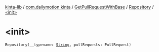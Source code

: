 [kinta-lib](../../../index.md) / [com.dailymotion.kinta](../../index.md) / [GetPullRequestWithBase](../index.md) / [Repository](index.md) / [&lt;init&gt;](./-init-.md)

# &lt;init&gt;

`Repository(__typename: `[`String`](https://kotlinlang.org/api/latest/jvm/stdlib/kotlin/-string/index.html)`, pullRequests: PullRequest)`